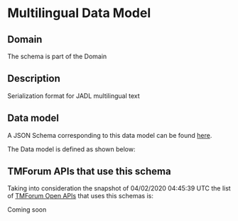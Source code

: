 # Multilingual Data Model

## Domain

The  schema is part of the  Domain

## Description

Serialization format for JADL multilingual text

## Data model

A JSON Schema corresponding to this data model can be found
[here](https://github.com/tmforum-rand/schemas/blob/candidates/Common/Multilingual.schema.json).

The Data model is defined as shown below:




## TMForum APIs that use this schema

Taking into consideration the snapshot of 04/02/2020 04:45:39 UTC the list of [TMForum Open APIs](https://www.tmforum.org/open-apis/) that uses this schemas is:

Coming soon
